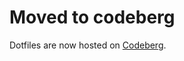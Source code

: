 # Moved to codeberg
Dotfiles are now hosted on [Codeberg](https://codeberg.org/plethorachutney/dotfiles).
